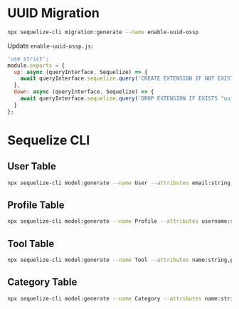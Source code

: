 # UUID Migration
```sh
npx sequelize-cli migration:generate --name enable-uuid-ossp
```

Update `enable-uuid-ossp.js`:
```javascript
'use strict';
module.exports = {
  up: async (queryInterface, Sequelize) => {
    await queryInterface.sequelize.query('CREATE EXTENSION IF NOT EXISTS "uuid-ossp";');
  },
  down: async (queryInterface, Sequelize) => {
    await queryInterface.sequelize.query('DROP EXTENSION IF EXISTS "uuid-ossp";');
  }
};
```

# Sequelize CLI 
## User Table
```sh
npx sequelize-cli model:generate --name User --attributes email:string
```
## Profile Table
```sh
npx sequelize-cli model:generate --name Profile --attributes username:string,imageUrl:string,fullname:string,dateOfBirth:date,UserId:UUID,role:enum:'{staff,admin}'
```
## Tool Table
```sh
npx sequelize-cli model:generate --name Tool --attributes name:string,price:integer,stock:integer,imageUrl:string,CategoryId:UUID,ProfileId:UUID
```
## Category Table
```sh
npx sequelize-cli model:generate --name Category --attributes name:string
```